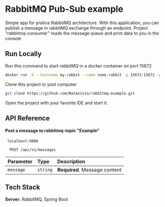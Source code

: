
# RabbitMQ Pub-Sub example

Simple app for pratice RabbitMQ architecture. With this application, you can publish a message in rabbitMQ exchange through an endpoint. Project "rabbitmq-consumer" reads the message queue and print data to you in the console
## Run Locally

Run this command to start rabbitMQ in a docker container on port 15672
```bash
docker run -d --hostname my-rabbit --name some-rabbit -p 15672:15672 -p 5672:5672 rabbitmq:3-management```
```


Clone this project to yout computer 
```bash 
git clone https://github.com/Natanista/rabbitmq-example.git
```

Open the project with your favorite IDE and start it.




## API Reference

#### Post a message to rabbitmq-topic "Example"
```PORT
 localhost:9000
```

```http
  POST /api/v1/messages
```

| Parameter | Type     | Description                |
| :-------- | :------- | :------------------------- |
| `message` | `string` | **Required**. Message content |



## Tech Stack


**Server:** RabbitMQ, Spring Boot 

